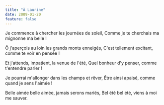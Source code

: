 ```yaml
---
title: "À Laurine"
date: 2009-01-20
feature: false
---
```


Je commence à chercher les journées de soleil,
Comme je te cherchais ma mignonne ma belle !

Ô j'aperçois au loin les grands monts enneigés,
C'est tellement excitant, comme te voir en pensée !

Et j'attends, impatient, la venue de l'été,
Quel bonheur d'y penser, comme t'entendre parler !

Je pourrai m'allonger dans les champs et rêver,
Être ainsi apaisé, comme quand je sens l'aimée !

Belle aimée belle aimée, jamais serons mariés,
Bel été bel été, viens à moi me sauver.

